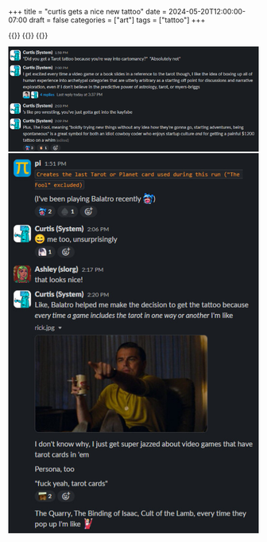 +++
title = "curtis gets a nice new tattoo"
date = 2024-05-20T12:00:00-07:00
draft = false
categories = ["art"]
tags = ["tattoo"]
+++

{{<imgwebp src="tattoo1.png">}}
{{<imgwebp src="tattoo2.png">}}
{{<imgwebp src="tattoo3.png">}}


![](./cartomancy.png)
![](./balatro.png)